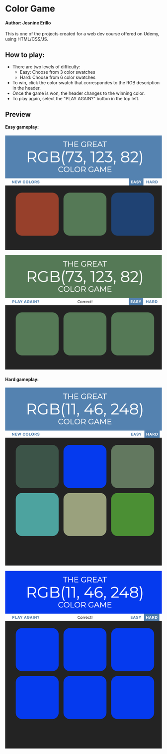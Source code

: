 # Color Game   
#### Author: Jesnine Erillo   
This is one of the projects created for a web dev course offered on Udemy, 
using HTML/CSS/JS.

## How to play:
- There are two levels of difficulty:
    - Easy: Choose from 3 color swatches
    - Hard: Choose from 6 color swatches
- To win, click the color swatch that correspondes to the RGB description in
 the header.
- Once the game is won, the header changes to the winning color.
- To play again, select the "PLAY AGAIN?" button in the top left.
    
## Preview
#### Easy gameplay:
![Easy gameplay](./images/easy_play.png) 

![Easy winner](./images/easy_win.png)

#### Hard gameplay:   
![Hard gameplay](./images/hard_play.png)   

![Hard winner](./images/hard_win.png)
